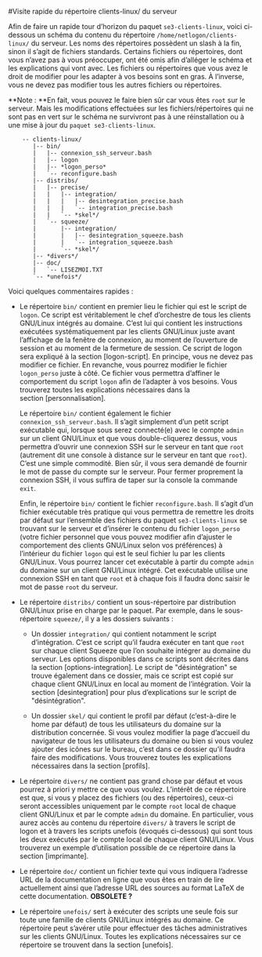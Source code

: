 #Visite rapide du répertoire clients-linux/ du serveur

Afin de faire un rapide tour d’horizon du paquet `se3-clients-linux`, voici ci-dessous un schéma du contenu du répertoire `/home/netlogon/clients-linux/` du serveur. Les noms des répertoires possèdent un slash à la fin, sinon il s’agit de fichiers standards. Certains fichiers ou répertoires, dont vous n’avez pas à vous préoccuper, ont été omis afin d’alléger le schéma et les explications qui vont avec. Les fichiers ou répertoires que vous avez le droit de modifier pour les adapter à vos besoins sont en gras. À l’inverse, vous ne devez pas modifier tous les autres fichiers ou répertoires.

**Note : **En fait, vous pouvez le faire bien sûr car vous êtes `root` sur le serveur. Mais les modifications effectuées sur les fichiers/répertoires qui ne sont pas en vert sur le schéma ne survivront pas à une réinstallation ou à une mise à jour du `paquet se3-clients-linux`.

```
    -- clients-linux/
       |-- bin/
       |   |-- connexion_ssh_serveur.bash
       |   |-- logon
       |   |-- *logon_perso*
       |   `-- reconfigure.bash
       |-- distribs/
       |   |-- precise/
       |   |   |-- integration/
       |   |   |   |-- desintegration_precise.bash
       |   |   |   `-- integration_precise.bash
       |   |   `-- *skel*/
       |   `-- squeeze/
       |       |-- integration/
       |       |   |-- desintegration_squeeze.bash
       |       |   `-- integration_squeeze.bash
       |       `-- *skel*/
       |-- *divers*/
       |-- doc/
       |   `-- LISEZMOI.TXT
       `-- *unefois*/
```

Voici quelques commentaires rapides :

* Le répertoire `bin/` contient en premier lieu le fichier qui est le script de `logon`. Ce script est véritablement le chef d’orchestre de tous les clients GNU/Linux intégrés au domaine. C’est lui qui contient les instructions exécutées systématiquement par les clients GNU/Linux juste avant l’affichage de la fenêtre de connexion, au moment de l’ouverture de session et au moment de la fermeture de session. Ce script de logon sera expliqué à la section [logon-script]. En principe, vous ne devez pas modifier ce fichier. En revanche, vous pourrez modifier le fichier `logon_perso` juste à côté. Ce fichier vous permettra d’affiner le comportement du script `logon` afin de l’adapter à vos besoins. Vous trouverez toutes les explications nécessaires dans la section [personnalisation].

    Le répertoire `bin/` contient également le fichier `connexion_ssh_serveur.bash`. Il s’agit simplement d’un petit script exécutable qui, lorsque sous serez connecté(e) avec le compte `admin` sur un client GNU/Linux et que vous double-cliquerez dessus, vous permettra d’ouvrir une connexion SSH sur le serveur en tant que `root` (autrement dit une console à distance sur le serveur en tant que `root`). C’est une simple commodité. Bien sûr, il vous sera demandé de fournir le mot de passe du compte sur le serveur. Pour fermer proprement la connexion SSH, il vous suffira de taper sur la console la commande `exit`.

    Enfin, le répertoire `bin/` contient le fichier `reconfigure.bash`. Il s’agit d’un fichier exécutable très pratique qui vous permettra de remettre les droits par défaut sur l’ensemble des fichiers du paquet `se3-clients-linux` se trouvant sur le serveur et d’insérer le contenu du fichier `logon_perso` (votre fichier personnel que vous pouvez modifier afin d’ajuster le comportement des clients GNU/Linux selon vos préférences) à l’intérieur du fichier `logon` qui est le seul fichier lu par les clients GNU/Linux. Vous pourrez lancer cet exécutable à partir du compte `admin` du domaine sur un client GNU/Linux intégré. Cet exécutable utilise une connexion SSH en tant que `root` et à chaque fois il faudra donc saisir le mot de passe `root` du serveur.

* Le répertoire `distribs/` contient un sous-répertoire par distribution GNU/Linux prise en charge par le paquet. Par exemple, dans le sous-répertoire `squeeze/`, il y a les dossiers suivants :

    * Un dossier `integration/` qui contient notamment le script d’intégration. C’est ce script qu’il faudra exécuter en tant que `root` sur chaque client Squeeze que l’on souhaite intégrer au domaine du serveur. Les options disponibles dans ce scripts sont décrites dans la section [options-integration]. Le script de "désintégration" se trouve également dans ce dossier, mais ce script est copié sur chaque client GNU/Linux en local au moment de l’intégration. Voir la section [desintegration] pour plus d’explications sur le script de "désintégration".

    * Un dossier `skel/` qui contient le profil par défaut (c’est-à-dire le home par défaut) de tous les utilisateurs du domaine sur la distribution concernée. Si vous voulez modifier la page d’accueil du navigateur de tous les utilisateurs du domaine ou bien si vous voulez ajouter des icônes sur le bureau, c’est dans ce dossier qu’il faudra faire des modifications. Vous trouverez toutes les explications nécessaires dans la section [profils].

* Le répertoire `divers/` ne contient pas grand chose par défaut et vous pourrez à priori y mettre ce que vous voulez. L’intérêt de ce répertoire est que, si vous y placez des fichiers (ou des répertoires), ceux-ci seront accessibles uniquement par le compte `root` local de chaque client GNU/Linux et par le compte `admin` du domaine. En particulier, vous aurez accès au contenu du répertoire `divers/` à travers le script de logon et à travers les scripts unefois (évoqués ci-dessous) qui sont tous les deux exécutés par le compte local de chaque client GNU/Linux. Vous trouverez un exemple d’utilisation possible de ce répertoire dans la section [imprimante].

* Le répertoire `doc/` contient un fichier texte qui vous indiquera l’adresse URL de la documentation en ligne que vous êtes en train de lire actuellement ainsi que l’adresse URL des sources au format LaTeX de cette documentation. **OBSOLETE ?**

* Le répertoire `unefois/` sert à exécuter des scripts une seule fois sur toute une famille de clients GNU/Linux intégrés au domaine. Ce répertoire peut s’avérer utile pour effectuer des tâches administratives sur les clients GNU/Linux. Toutes les explications nécessaires sur ce répertoire se trouvent dans la section [unefois].
